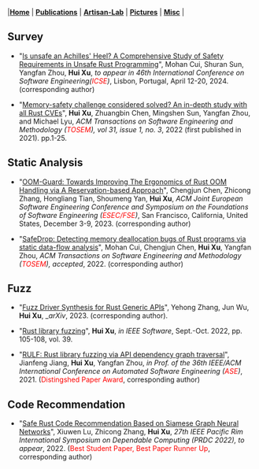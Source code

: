 |[<b>Home</b>](https://hxuhack.github.io/) | [<b>Publications</b>](../publication/list) | [<b>Artisan-Lab</b>](../lab/page) | [<b>Pictures</b>](../photo/page) | [<b>Misc</b>](../misc/list) |

## Survey


-  "[Is unsafe an Achilles' Heel? A Comprehensive Study of Safety Requirements in Unsafe Rust Programming](https://arxiv.org/pdf/2308.04785)", Mohan Cui, Shuran Sun, Yangfan Zhou, **Hui Xu**, _to appear in 46th International Conference on Software Engineering(<span style="color: red">ICSE</span>)_, Lisbon, Portugal, April 12-20, 2024. (corresponding author) 

-  "[Memory-safety challenge considered solved? An in-depth study with all Rust CVEs](https://dl.acm.org/doi/10.1145/3466642)", **Hui Xu**, Zhuangbin Chen, Mingshen Sun, Yangfan Zhou, and Michael Lyu, _ACM Transactions on Software Engineering and Methodology (<span style="color: red">TOSEM</span>), vol 31, issue 1, no. 3_, 2022 (first published in 2021). pp.1-25.

## Static Analysis

- "[OOM-Guard: Towards Improving The Ergonomics of Rust OOM Handling via A Reservation-based Approach](https://dl.acm.org/doi/10.1145/3611643.3616303)", Chengjun Chen, Zhicong Zhang, Hongliang Tian, Shoumeng Yan, **Hui Xu**, _ACM Joint European Software Engineering Conference and Symposium on the Foundations of Software Engineering (<span style="color: red">ESEC/FSE</span>)_, San Francisco, California, United States, December 3-9, 2023. (corresponding author)

- "[SafeDrop: Detecting memory deallocation bugs of Rust programs via static data-flow analysis](https://arxiv.org/abs/2103.15420)", Mohan Cui, Chengjun Chen, **Hui Xu**, Yangfan Zhou, _ACM Transactions on Software Engineering and Methodology (<span style="color: red">TOSEM</span>), accepted_, 2022. (corresponding author)

## Fuzz

- "[Fuzz Driver Synthesis for Rust Generic APIs](https://arxiv.org/abs/2312.10676)", Yehong Zhang, Jun Wu, **Hui Xu**, __arXiv_, 2023. (corresponding author).

- "[Rust library fuzzing](https://doi.ieeecomputersociety.org/10.1109/MS.2022.3176657)", **Hui Xu**, _in IEEE Software_, Sept.-Oct. 2022, pp. 105-108, vol. 39. 

- "[RULF: Rust library fuzzing via API dependency graph traversal](https://ieeexplore.ieee.org/abstract/document/9678813)", Jianfeng Jiang, **Hui Xu**, Yangfan Zhou, _in Prof. of the 36th IEEE/ACM International Conference on Automated Software Engineering (<span style="color: red">ASE</span>)_, 2021. (<span style="color: red">Distingshed Paper Award</span>, corresponding author)

## Code Recommendation

- "[Safe Rust Code Recommendation Based on Siamese Graph Neural Networks]()", Xiuwen Lu, Zhicong Zhang, **Hui Xu**,  _27th IEEE Pacific Rim International Symposium on Dependable Computing (PRDC 2022), to appear_, 2022. (<span style="color: red">Best Student Paper, Best Paper Runner Up</span>, corresponding author) 


  

